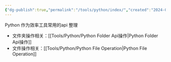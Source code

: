 ```yaml
---
{"dg-publish":true,"permalink":"/tools/python/index/","created":"2024-01-24T13:43:19.122+08:00","updated":"2024-01-24T14:07:38.753+08:00"}
---
```


Python 作为效率工具常用的api 整理
+ 文件夹操作相关：[[Tools/Python/Python Folder Api操作\|Python Folder Api操作]]
+ 文件操作相关：[[Tools/Python/Python File Operation\|Python File Operation]]